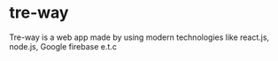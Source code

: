 # tre-way

Tre-way is a web app made by using modern technologies like react.js, node.js, Google firebase e.t.c
